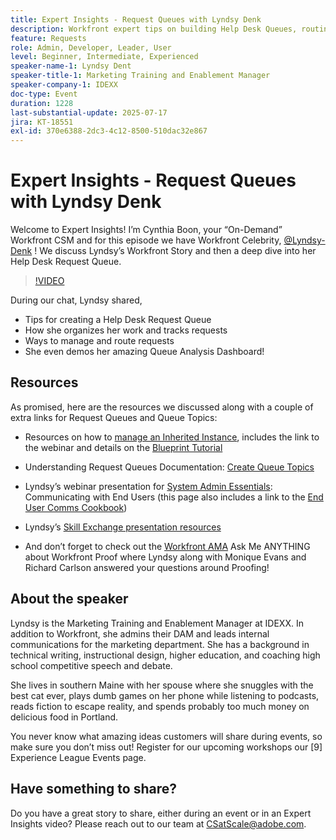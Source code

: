```yaml
---
title: Expert Insights - Request Queues with Lyndsy Denk
description: Workfront expert tips on building Help Desk Queues, routing requests, and dashboard insights with Lyndsy Denk.
feature: Requests
role: Admin, Developer, Leader, User
level: Beginner, Intermediate, Experienced
speaker-name-1: Lyndsy Dent
speaker-title-1: Marketing Training and Enablement Manager
speaker-company-1: IDEXX
doc-type: Event
duration: 1228
last-substantial-update: 2025-07-17
jira: KT-18551
exl-id: 370e6388-2dc3-4c12-8500-510dac32e867
---
```

# Expert Insights - Request Queues with Lyndsy Denk

Welcome to Expert Insights!  I’m Cynthia Boon, your “On-Demand” Workfront CSM and for this episode we have Workfront Celebrity, [@Lyndsy-Denk](https://experienceleaguecommunities.adobe.com/t5/user/viewprofilepage/user-id/17573167) ! We discuss Lyndsy’s Workfront Story and then a deep dive into her Help Desk Request Queue.

>[!VIDEO](https://video.tv.adobe.com/v/3465272/?learn=on&enablevpops)

During our chat, Lyndsy shared,  

* Tips for creating a Help Desk Request Queue  
* How she organizes her work and tracks requests  
* Ways to manage and route requests  
* She even demos her amazing Queue Analysis Dashboard!  

## Resources

As promised, here are the resources we discussed along with a couple of extra links for Request Queues and Queue Topics:

* Resources on how to [manage an Inherited Instance](https://experienceleague.adobe.com/en/docs/workfront-learn/tutorials-workfront/administration-and-setup/system-perfomance-and-maintenance/take-charge-of-an-existing-workfront-instance), includes the link to the webinar and details on the [Blueprint Tutorial](https://experienceleague.adobe.com/en/docs/workfront-learn/tutorials-workfront/manage-work/request-queues/understand-request-queues)

* Understanding Request Queues Documentation: [Create Queue Topics  ](https://experienceleague.adobe.com/en/docs/workfront/using/manage-work/requests/create-and-manage-request-queues/create-queue-topics)

* Lyndsy’s webinar presentation for [System Admin Essentials](https://experienceleaguecommunities.adobe.com/t5/workfront-discussions/webinar-system-admin-essentials-communicating-with-end-users/td-p/606096): Communicating with End Users (this page also includes a link to the [End User Comms Cookbook](https://experienceleaguecommunities.adobe.com/t5/workfront-blogs/introducing-the-end-user-communications-cookbook/ba-p/607439))  

* Lyndsy’s [Skill Exchange presentation resources](https://experienceleaguecommunities.adobe.com/t5/workfront-discussions/event-follow-up-november-2024-skill-exchange-workfront-process/m-p/726841#M3642)  

* And don’t forget to check out the [Workfront AMA](https://experienceleaguecommunities.adobe.com/t5/workfront-events/workfront-ama-ask-me-anything-about-workfront-proof/ev-p/748798) Ask Me ANYTHING about Workfront Proof where Lyndsy along with Monique Evans and Richard Carlson answered your questions around Proofing!

## About the speaker 

Lyndsy is the Marketing Training and Enablement Manager at IDEXX. In addition to Workfront, she admins their DAM and leads internal communications for the marketing department. She has a background in technical writing, instructional design, higher education, and coaching high school competitive speech and debate.   

She lives in southern Maine with her spouse where she snuggles with the best cat ever, plays dumb games on her phone while listening to podcasts, reads fiction to escape reality, and spends probably too much money on delicious food in Portland.  

You never know what amazing ideas customers will share during events, so make sure you don’t miss out!  Register for our upcoming workshops our [9] Experience League Events page.

## Have something to share?

Do you have a great story to share, either during an event or in an Expert Insights video? Please reach out to our team at [CSatScale@adobe.com](mailto:CSatScale@adobe.com).
